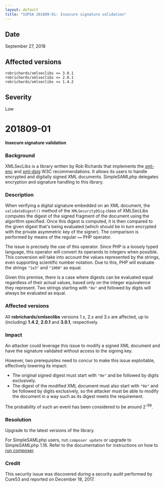 ```yaml
---
layout: default
title: "SSPSA 201809-01: Insecure signature validation"
---
```


<aside><div class="sidebar-warning right">
<h2>Date</h2>
September 27, 2018
<h2>Affected versions</h2>
<code>robrichards/xmlseclibs <= 3.0.1</code><br/>
<code>robrichards/xmlseclibs <= 2.0.1</code><br/>
<code>robrichards/xmlseclibs <= 1.4.2</code>
<h2>Severity</h2>
Low
</div></aside>

# 201809-01

**Insecure signature validation**

### Background

XMLSecLibs is a library written by Rob Richards that implements the
[xml-enc](https://www.w3.org/TR/2002/REC-xmlenc-core-20021210/Overview.html) and
[xml-dsig](https://www.w3.org/TR/xmldsig-core1/) W3C recommendations. It allows its users to handle encrypted and
digitally signed XML documents. SimpleSAMLphp delegates encryption and signature handling to this library.

### Description

When verifying a digital signature embedded on an XML document, the `validateDigest()` method of the `XMLSecurityDSig`
class of XMLSecLibs computes the digest of the signed fragment of the document using the algorithm specified. Once this
digest is computed, it is then compared to the given digest that's being evaluated (which should be in turn encrypted
with the private asymmetric key of the signer). The comparison is performed by means of the regular `==` PHP operator.

The issue is precisely the use of this operator. Since PHP is a loosely typed language, this operator will convert its
operands to integers when possible. This conversion will take into account the values represented by the strings, even
supporting scientific number notation. Due to this, PHP will evaluate the strings `"1e3"` and `"1000"` as equal.

Given this premise, there is a case where digests can be evaluated equal regardless of their actual values, based only
on the integer equivalence they represent. Two strings starting with `"0e"` and followed by digits will always be
evaluated as equal.

### Affected versions

All **robrichards/xmlseclibs** versions 1.x, 2.x and 3.x are affected, up to (including) **1.4.2**, **2.0.1** and
**3.0.1**, respectively.

### Impact

An attacker could leverage this issue to modify a signed XML document and have the signature validated without access to
the signing key.

However, two prerequisites need to concur to make this issue exploitable, effectively lowering its impact:

- The original signed digest must start with `"0e"` and be followed by digits exclusively.
- The digest of the modified XML document must also start with `"0e"` and be followed by digits exclusively, so the
attacker must be able to modify the document in a way such as its digest meets the requirement.

The probability of such an event has been considered to be around 2<sup>-99</sup>.

### Resolution

Upgrade to the latest versions of the library.

For SimpleSAMLphp users, run `composer update` or upgrade to SimpleSAMLphp 1.16. Refer to the documentation for
instructions on how to [run composer](https://simplesamlphp.org/docs/stable/simplesamlphp-install-repo).

### Credit

This security issue was discovered during a security audit performed by Cure53 and reported on December 18, 2017.
